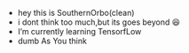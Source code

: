 - hey this is SouthernOrbo(clean)
- i dont think too much,but its goes beyond 😆
-  I’m currently learning TensorfLow
- dumb As You think

<!---
Clean8876/Clean8876 is a ✨ special ✨ repository because its `README.md` (this file) appears on your GitHub profile.
You can click the Preview link to take a look at your changes.
--->
